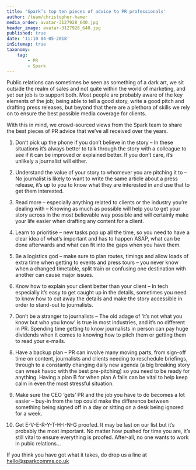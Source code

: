 ```yaml
---
title: 'Spark’s top ten pieces of advice to PR professionals'
author: /team/christopher-hamer
media_order: avatar-3127928_640.jpg
header_image: avatar-3127928_640.jpg
published: true
date: '11:10 04-05-2018'
inSitemap: true
taxonomy:
    tag:
        - PR
        - Spark
---
```


Public relations can sometimes be seen as something of a dark art, we sit outside the realm of sales and not quite within the world of marketing, and yet our job is to support both. Most people are probably aware of the key elements of the job; being able to tell a good story, write a good pitch and drafting press releases, but beyond that there are a plethora of skills we rely on to ensure the best possible media coverage for clients. 

With this in mind, we crowd-sourced views from the Spark team to share the best pieces of PR advice that we’ve all received over the years. 

1. Don’t pick up the phone if you don’t believe in the story – In these situations it’s always better to talk through the story with a colleague to see if it can be improved or explained better. If you don’t care, it’s unlikely a journalist will either. 

2. Understand the value of your story to whomever you are pitching it to – No journalist is likely to want to write the same article about a press release, it’s up to you to know what they are interested in and use that to get them interested.

3. Read more – especially anything related to clients or the industry you’re dealing with – Knowing as much as possible will help you to get your story across in the most believable way possible and will certainly make your life easier when drafting any content for a client. 

4. Learn to prioritise – new tasks pop up all the time, so you need to have a clear idea of what’s important and has to happen ASAP, what can be done afterwards and what can fit into the gaps when you have them.

5. Be a logistics god – make sure to plan routes, timings and allow loads of extra time when getting to events and press tours – you never know when a changed timetable, split train or confusing one destination with another can cause major issues. 

6. Know how to explain your client better than your client – In tech especially it’s easy to get caught up in the details, sometimes you need to know how to cut away the details and make the story accessible in order to stand-out to journalists. 

7. Don’t be a stranger to journalists – The old adage of ‘it’s not what you know but who you know’ is true in most industries, and it’s no different in PR. Spending time getting to know journalists in person can pay huge dividends when it comes to knowing how to pitch them or getting them to read your e-mails. 

8. Have a backup plan – PR can involve many moving parts, from sign-off time on content, journalists and clients needing to reschedule briefings, through to a constantly changing  daily new agenda (a big breaking story can wreak havoc with the best pre-pitching) so you need to be ready for anything. Having a plan B for when plan A fails can be vital to help keep calm in even the most stressful situation.

9. Make sure the CEO ‘gets’ PR and the job you have to do becomes a lot easier – buy-in from the top could make the difference between something being signed off in a day or sitting on a desk being ignored for a week. 

10. Get E-V-E-R-Y-T-H-I-N-G proofed. It may be last on our list but it’s probably the most important. No matter how pushed for time you are, it’s still vital to ensure everything is proofed. After-all, no one wants to work in pubic relations…  

If you think you have got what it takes, do drop us a line at [hello@sparkcomms.co.uk](hello@sparkcomms.co.uk) 
